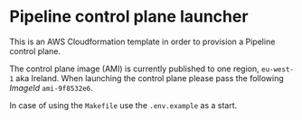 # Pipeline control plane launcher

This is an AWS Cloudformation template in order to provision a Pipeline control plane.

The control plane image (AMI) is currently published to one region, `eu-west-1` aka Ireland. When launching the control plane please pass the following *ImageId* `ami-9f8532e6`.

In case of using the `Makefile` use the `.env.example` as a start. 

